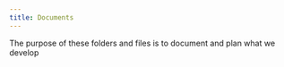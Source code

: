 ```yaml
---
title: Documents
---
```


The purpose of these folders and files is to document and plan what we develop